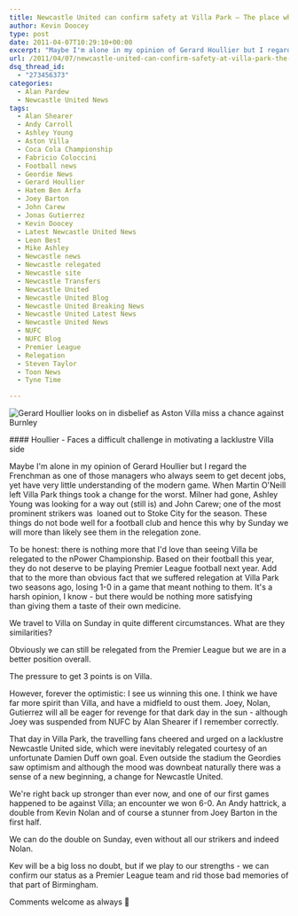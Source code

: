 ```yaml
---
title: Newcastle United can confirm safety at Villa Park – The place where the Geordie passion grew stronger
author: Kevin Doocey
type: post
date: 2011-04-07T10:29:10+00:00
excerpt: "Maybe I'm alone in my opinion of Gerard Houllier but I regard the Frenchman as one of those managers who always.."
url: /2011/04/07/newcastle-united-can-confirm-safety-at-villa-park-the-place-where-the-geordie-passion-grew-stronger/
dsq_thread_id:
  - "273456373"
categories:
  - Alan Pardew
  - Newcastle United News
tags:
  - Alan Shearer
  - Andy Carroll
  - Ashley Young
  - Aston Villa
  - Coca Cola Championship
  - Fabricio Coloccini
  - Football news
  - Geordie News
  - Gerard Houllier
  - Hatem Ben Arfa
  - Joey Barton
  - John Carew
  - Jonas Gutierrez
  - Kevin Doocey
  - Latest Newcastle United News
  - Leon Best
  - Mike Ashley
  - Newcastle news
  - Newcastle relegated
  - Newcastle site
  - Newcastle Transfers
  - Newcastle United
  - Newcastle United Blog
  - Newcastle United Breaking News
  - Newcastle United Latest News
  - Newcastle United News
  - NUFC
  - NUFC Blog
  - Premier League
  - Relegation
  - Steven Taylor
  - Toon News
  - Tyne Time

---
```

![Gerard Houllier looks on in disbelief as Aston Villa miss a chance against Burnley](https://www.tynetime.com/wp-content/uploads/2011/04/gerard_houllier.jpg "Gerard Houllier")

#### Houllier - Faces a difficult challenge in motivating a lacklustre Villa side

Maybe I'm alone in my opinion of Gerard Houllier but I regard the Frenchman as one of those managers who always seem to get decent jobs, yet have very little understanding of the modern game. When Martin O'Neill left Villa Park things took a change for the worst. Milner had gone, Ashley Young was looking for a way out (still is) and John Carew; one of the most prominent strikers was  loaned out to Stoke City for the season. These things do not bode well for a football club and hence this why by Sunday we will more than likely see them in the relegation zone.

To be honest: there is nothing more that I'd love than seeing Villa be relegated to the nPower Championship. Based on their football this year, they do not deserve to be playing Premier League football next year. Add that to the more than obvious fact that we suffered relegation at Villa Park two seasons ago, losing 1-0 in a game that meant nothing to them. It's a harsh opinion, I know - but there would be nothing more satisfying than giving them a taste of their own medicine.

We travel to Villa on Sunday in quite different circumstances. What are they similarities?

Obviously we can still be relegated from the Premier League but we are in a better position overall.

The pressure to get 3 points is on Villa.

However, forever the optimistic: I see us winning this one. I think we have far more spirit than Villa, and have a midfield to oust them. Joey, Nolan, Gutierrez will all be eager for revenge for that dark day in the sun - although Joey was suspended from NUFC by Alan Shearer if I remember correctly.

That day in Villa Park, the travelling fans cheered and urged on a lacklustre Newcastle United side, which were inevitably relegated courtesy of an unfortunate Damien Duff own goal. Even outside the stadium the Geordies saw optimism and although the mood was downbeat naturally there was a sense of a new beginning, a change for Newcastle United.

We're right back up stronger than ever now, and one of our first games happened to be against Villa; an encounter we won 6-0. An Andy hattrick, a double from Kevin Nolan and of course a stunner from Joey Barton in the first half.

We can do the double on Sunday, even without all our strikers and indeed Nolan.

Kev will be a big loss no doubt, but if we play to our strengths - we can confirm our status as a Premier League team and rid those bad memories of that part of Birmingham.

Comments welcome as always 🙂
